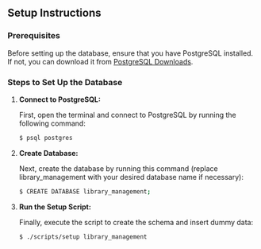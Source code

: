 ## Setup Instructions

### Prerequisites

Before setting up the database, ensure that you have PostgreSQL installed. If not, you can download it from [PostgreSQL Downloads](https://www.postgresql.org/download/).

### Steps to Set Up the Database

1. **Connect to PostgreSQL:**

   First, open the terminal and connect to PostgreSQL by running the following command:

    ```sh
    $ psql postgres

2. **Create Database:**

    Next, create the database by running this command (replace library_management with your desired database name if necessary):

    ```sh
    $ CREATE DATABASE library_management;

3. **Run the Setup Script:**

    Finally, execute the script to create the schema and insert dummy data:

    ```sh
    $ ./scripts/setup library_management
